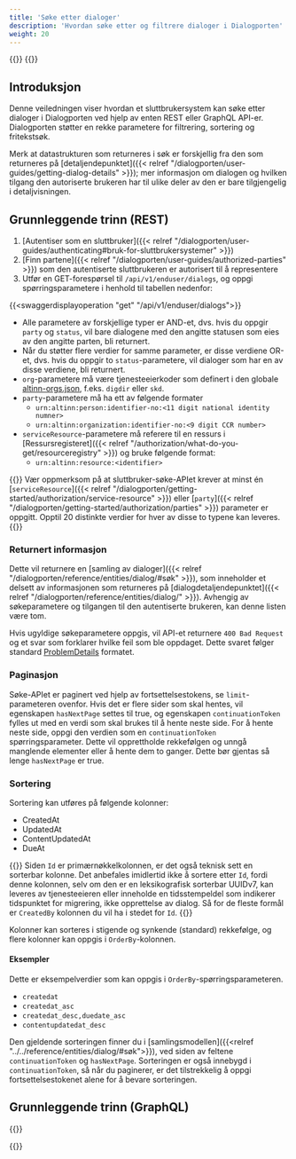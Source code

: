 ```yaml
---
title: 'Søke etter dialoger'
description: 'Hvordan søke etter og filtrere dialoger i Dialogporten'
weight: 20
---
```


{{<dialogportenswaggerselector>}}
{{<swaggerload>}}

## Introduksjon

Denne veiledningen viser hvordan et sluttbrukersystem kan søke etter dialoger i Dialogporten ved hjelp av enten REST eller GraphQL API-er. Dialogporten støtter en rekke parametere for filtrering, sortering og fritekstsøk.

Merk at datastrukturen som returneres i søk er forskjellig fra den som returneres på [detaljendepunktet]({{< relref "/dialogporten/user-guides/getting-dialog-details" >}}); mer informasjon om dialogen og hvilken tilgang den autoriserte brukeren har til ulike deler av den er bare tilgjengelig i detaljvisningen.

## Grunnleggende trinn (REST)

1. [Autentiser som en sluttbruker]({{< relref "/dialogporten/user-guides/authenticating#bruk-for-sluttbrukersystemer" >}})
2. [Finn partene]({{< relref "/dialogporten/user-guides/authorized-parties" >}}) som den autentiserte sluttbrukeren er autorisert til å representere
3. Utfør en GET-forespørsel til `/api/v1/enduser/dialogs`, og oppgi spørringsparametere i henhold til tabellen nedenfor:

{{<swaggerdisplayoperation "get" "/api/v1/enduser/dialogs">}}

* Alle parametere av forskjellige typer er AND-et, dvs. hvis du oppgir `party` og `status`, vil bare dialogene med den angitte statusen som eies av den angitte parten, bli returnert.
* Når du støtter flere verdier for samme parameter, er disse verdiene OR-et, dvs. hvis du oppgir to `status`-parametere, vil dialoger som har en av disse verdiene, bli returnert.
* `org`-parametere må være tjenesteeierkoder som definert i den globale [altinn-orgs.json](https://altinncdn.no/orgs/altinn-orgs.json), f.eks. `digdir` eller `skd`.
* `party`-parametere må ha ett av følgende formater
    * `urn:altinn:person:identifier-no:<11 digit national identity numner>`
    * `urn:altinn:organization:identifier-no:<9 digit CCR number>`
* `serviceResource`-parametere må referere til en ressurs i [Ressursregisteret]({{< relref "/authorization/what-do-you-get/resourceregistry" >}}) og bruke følgende format:
    * `urn:altinn:resource:<identifier>`

{{<notice warning>}}
Vær oppmerksom på at sluttbruker-søke-APIet krever at minst én [`serviceResource`]({{< relref "/dialogporten/getting-started/authorization/service-resource" >}}) eller [`party`]({{< relref "/dialogporten/getting-started/authorization/parties" >}}) parameter er oppgitt. Opptil 20 distinkte verdier for hver av disse to typene kan leveres.
{{</notice>}}

### Returnert informasjon

Dette vil returnere en [samling av dialoger]({{< relref "/dialogporten/reference/entities/dialog/#søk" >}}), som inneholder et delsett av informasjonen som returneres på [dialogdetaljendepunktet]({{< relref "/dialogporten/reference/entities/dialog/" >}}). Avhengig av søkeparametere og tilgangen til den autentiserte brukeren, kan denne listen være tom.

Hvis ugyldige søkeparametere oppgis, vil API-et returnere `400 Bad Request` og et svar som forklarer hvilke feil som ble oppdaget. Dette svaret følger standard [ProblemDetails](https://datatracker.ietf.org/doc/html/rfc7807) formatet.

### Paginasjon

Søke-APIet er paginert ved hjelp av fortsettelsestokens, se `limit`-parameteren ovenfor. Hvis det er flere sider som skal hentes, vil egenskapen `hasNextPage` settes til true, og egenskapen `continuationToken` fylles ut med en verdi som skal brukes til å hente neste side. For å hente neste side, oppgi den verdien som en `continuationToken` spørringsparameter. Dette vil opprettholde rekkefølgen og unngå manglende elementer eller å hente dem to ganger. Dette bør gjentas så lenge `hasNextPage` er true.

### Sortering

Sortering kan utføres på følgende kolonner:

* CreatedAt
* UpdatedAt
* ContentUpdatedAt
* DueAt

{{<notice warning>}}
Siden `Id` er primærnøkkelkolonnen, er det også teknisk sett en sorterbar kolonne. Det anbefales imidlertid ikke å sortere etter `Id`, fordi denne kolonnen, selv om den er en leksikografisk sorterbar UUIDv7, kan leveres av tjenesteeieren eller inneholde en tidsstempeldel som indikerer tidspunktet for migrering, ikke opprettelse av dialog. Så for de fleste formål er `CreatedBy` kolonnen du vil ha i stedet for `Id`.
{{</notice>}}

Kolonner kan sorteres i stigende og synkende (standard) rekkefølge, og flere kolonner kan oppgis i `OrderBy`-kolonnen.

#### Eksempler

Dette er eksempelverdier som kan oppgis i `OrderBy`-spørringsparameteren.

* `createdat`
* `createdat_asc`
* `createdat_desc,duedate_asc`
* `contentupdatedat_desc`


Den gjeldende sorteringen finner du i [samlingsmodellen]({{<relref "../../reference/entities/dialog/#søk">}}), ved siden av feltene `continuationToken` og `hasNextPage`. Sorteringen er også innebygd i `continuationToken`, så når du paginerer, er det tilstrekkelig å oppgi fortsettelsestokenet alene for å bevare sorteringen.

## Grunnleggende trinn (GraphQL)

{{<notyetwritten>}}

{{<children />}}